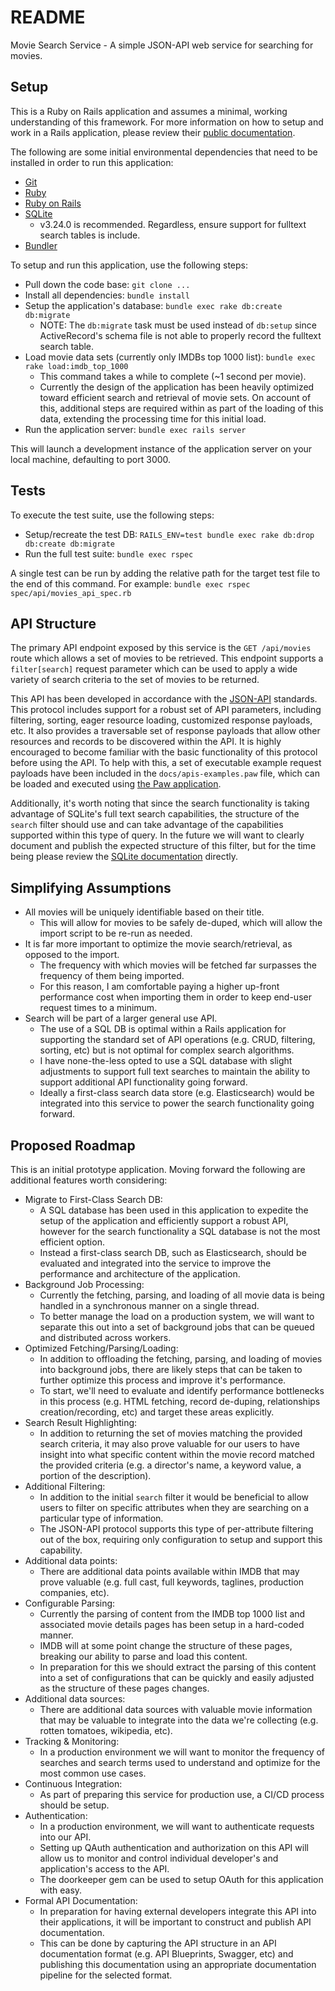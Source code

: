 # README

Movie Search Service - A simple JSON-API web service for searching for movies.

## Setup

This is a Ruby on Rails application and assumes a minimal, working understanding of this framework. For more information on how to setup and work in a Rails application, please review their [public documentation](http://guides.rubyonrails.org/getting_started.html).

The following are some initial environmental dependencies that need to be installed in order to run this application:

* [Git](https://git-scm.com/)
* [Ruby](https://www.ruby-lang.org/)
* [Ruby on Rails](https://rubyonrails.org/)
* [SQLite](https://www.sqlite.org/)
  * v3.24.0 is recommended. Regardless, ensure support for fulltext search tables is include.
* [Bundler](https://bundler.io/)

To setup and run this application, use the following steps:

* Pull down the code base: `git clone ...`
* Install all dependencies: `bundle install`
* Setup the application's database: `bundle exec rake db:create db:migrate`
  * NOTE: The `db:migrate` task must be used instead of `db:setup` since ActiveRecord's schema file is not able to properly record the fulltext search table.
* Load movie data sets (currently only IMDBs top 1000 list): `bundle exec rake load:imdb_top_1000`
  * This command takes a while to complete (~1 second per movie).
  * Currently the design of the application has been heavily optimized toward efficient search and retrieval of movie sets. On account of this, additional steps are required within as part of the loading of this data, extending the processing time for this initial load.
* Run the application server: `bundle exec rails server`

This will launch a development instance of the application server on your local machine, defaulting to port 3000.


## Tests

To execute the test suite, use the following steps:

* Setup/recreate the test DB: `RAILS_ENV=test bundle exec rake db:drop db:create db:migrate`
* Run the full test suite: `bundle exec rspec`

A single test can be run by adding the relative path for the target test file to the end of this command. For example: `bundle exec rspec spec/api/movies_api_spec.rb`


## API Structure

The primary API endpoint exposed by this service is the `GET /api/movies` route which allows a set of movies to be retrieved. This endpoint supports a `filter[search]` request parameter which can be used to apply a wide variety of search criteria to the set of movies to be returned.

This API has been developed in accordance with the [JSON-API](http://jsonapi.org/) standards. This protocol includes support for a robust set of API parameters, including filtering, sorting, eager resource loading, customized response payloads, etc. It also provides a traversable set of response payloads that allow other resources and records to be discovered within the API. It is highly encouraged to become familiar with the basic functionality of this protocol before using the API. To help with this, a set of executable example request payloads have been included in the `docs/apis-examples.paw` file, which can be loaded and executed using [the Paw application](https://paw.cloud/).

Additionally, it's worth noting that since the search functionality is taking advantage of SQLite's full text search capabilities, the structure of the `search` filter should use and can take advantage of the capabilities supported within this type of query. In the future we will want to clearly document and publish the expected structure of this filter, but for the time being please review the [SQLite documentation](https://www.sqlite.org/fts3.html#full_text_index_queries) directly.


## Simplifying Assumptions

* All movies will be uniquely identifiable based on their title.
  * This will allow for movies to be safely de-duped, which will allow the import script to be re-run as needed.
* It is far more important to optimize the movie search/retrieval, as opposed to the import.
  * The frequency with which movies will be fetched far surpasses the frequency of them being imported.
  * For this reason, I am comfortable paying a higher up-front performance cost when importing them in order to keep end-user request times to a minimum.
* Search will be part of a larger general use API.
  * The use of a SQL DB is optimal within a Rails application for supporting the standard set of API operations (e.g. CRUD, filtering, sorting, etc) but is not optimal for complex search algorithms.
  * I have none-the-less opted to use a SQL database with slight adjustments to support full text searches to maintain the ability to support additional API functionality going forward.
  * Ideally a first-class search data store (e.g. Elasticsearch) would be integrated into this service to power the search functionality going forward.


## Proposed Roadmap

This is an initial prototype application. Moving forward the following are additional features worth considering:

* Migrate to First-Class Search DB:
  * A SQL database has been used in this application to expedite the setup of the application and efficiently support a robust API, however for the search functionality a SQL database is not the most efficient option.
  * Instead a first-class search DB, such as Elasticsearch, should be evaluated and integrated into the service to improve the performance and architecture of the application.
* Background Job Processing:
  * Currently the fetching, parsing, and loading of all movie data is being handled in a synchronous manner on a single thread.
  * To better manage the load on a production system, we will want to separate this out into a set of background jobs that can be queued and distributed across workers.
* Optimized Fetching/Parsing/Loading:
  * In addition to offloading the fetching, parsing, and loading of movies into background jobs, there are likely steps that can be taken to further optimize this process and improve it's performance.
  * To start, we'll need to evaluate and identify performance bottlenecks in this process (e.g. HTML fetching, record de-duping, relationships creation/recording, etc) and target these areas explicitly.
* Search Result Highlighting:
  * In addition to returning the set of movies matching the provided search criteria, it may also prove valuable for our users to have insight into what specific content within the movie record matched the provided criteria (e.g. a director's name, a keyword value, a portion of the description).
* Additional Filtering:
  * In addition to the initial `search` filter it would be beneficial to allow users to filter on specific attributes when they are searching on a particular type of information.
  * The JSON-API protocol supports this type of per-attribute filtering out of the box, requiring only configuration to setup and support this capability.
* Additional data points:
  * There are additional data points available within IMDB that may prove valuable (e.g. full cast, full keywords, taglines, production companies, etc).
* Configurable Parsing:
  * Currently the parsing of content from the IMDB top 1000 list and associated movie details pages has been setup in a hard-coded manner.
  * IMDB will at some point change the structure of these pages, breaking our ability to parse and load this content.
  * In preparation for this we should extract the parsing of this content into a set of configurations that can be quickly and easily adjusted as the structure of these pages changes.
* Additional data sources:
  * There are additional data sources with valuable movie information that may be valuable to integrate into the data we're collecting (e.g. rotten tomatoes, wikipedia, etc).
* Tracking & Monitoring:
  * In a production environment we will want to monitor the frequency of searches and search terms used to understand and optimize for the most common use cases.
* Continuous Integration:
  * As part of preparing this service for production use, a CI/CD process should be setup.
* Authentication:
  * In a production environment, we will want to authenticate requests into our API.
  * Setting up QAuth authentication and authorization on this API will allow us to monitor and control individual developer's and application's access to the API.
  * The doorkeeper gem can be used to setup OAuth for this application with easy.
* Formal API Documentation:
  * In preparation for having external developers integrate this API into their applications, it will be important to construct and publish API documentation.
  * This can be done by capturing the API structure in an API documentation format (e.g. API Blueprints, Swagger, etc) and publishing this documentation using an appropriate documentation pipeline for the selected format.
